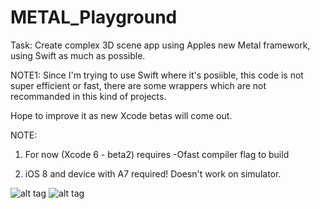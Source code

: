 METAL_Playground
===================
Task: Create complex 3D scene app using Apples new Metal framework, using Swift as much as possible.

NOTE1: Since I'm trying to use Swift where it's posiible, this code is not super efficient or fast, there are some wrappers which are not recommanded in this kind of projects.

Hope to improve it as new Xcode betas will come out.

NOTE: 
1) For now (Xcode 6 - beta2) requires -Ofast compiler flag to build

2) iOS 8 and device with A7 required! Doesn't work on simulator.

![alt tag](http://cl.ly/image/2r2G2H2p300z/IMG_1160.PNG)   ![alt tag](http://cl.ly/image/1b2t3s3c3g0X/IMG_1166.PNG)
